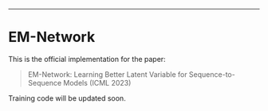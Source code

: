 -------------
EM-Network
=============
This is the official implementation for the paper:
> EM-Network: Learning Better Latent Variable for Sequence-to-Sequence Models (ICML 2023)

Training code will be updated soon.
